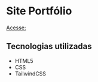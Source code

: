 # Site Portfólio

[Acesse: ](https://rafa-pontes.github.io/Portifolio/)

## Tecnologias utilizadas

- HTML5
- CSS
- TailwindCSS

